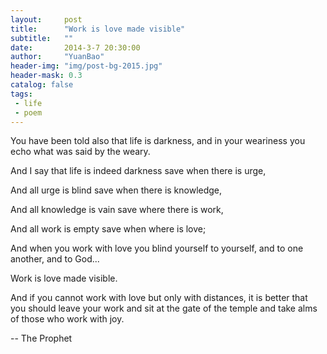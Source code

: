 ```yaml
---
layout:     post
title:      "Work is love made visible"
subtitle:   ""
date:       2014-3-7 20:30:00
author:     "YuanBao"
header-img: "img/post-bg-2015.jpg"
header-mask: 0.3
catalog: false
tags:
 - life
 - poem
---
```


You have been told also that life is darkness,
and in your weariness you echo what was said by the weary.

And I say that life is indeed darkness
save when there is urge,

And all urge is blind save when there is knowledge,

And all knowledge is vain save where there is work,

And all work is empty save when where is love;

And when you work with love you blind yourself
to yourself, and to one another, and to God...

Work is love made visible.

And if you cannot work with love but only with distances,
it is better that you should leave your work
and sit at the gate of the temple and take alms of those
who work with joy.

-- The Prophet


